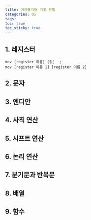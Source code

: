 ```yaml
---
title: 어셈블리어 기초 문법
categories: OS
tags: 
toc: true
toc_sticky: true
---
```


## 1. 레지스터

```
mov [register 이름] [값]  ;
mov [register 이름 1] [register 이름 2]
```

## 2. 문자
## 3. 엔디안
## 4. 사칙 연산
## 5. 시프트 연산
## 6. 논리 연산
## 7. 분기문과 반복문
## 8. 배열
## 9. 함수



